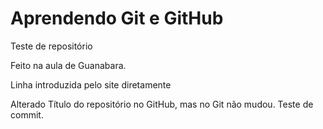 # Aprendendo Git e GitHub

Teste de repositório

Feito na aula de Guanabara.

Linha introduzida pelo site diretamente

Alterado Título do repositório no GitHub, mas no Git não mudou. Teste de commit.
